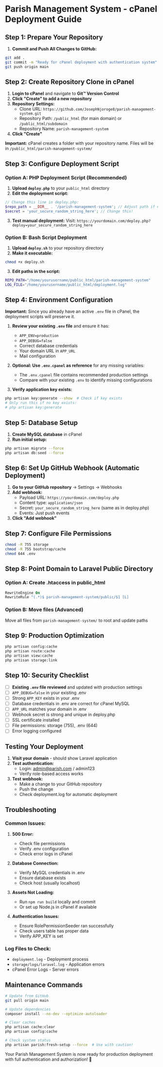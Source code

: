 # Parish Management System - cPanel Deployment Guide

## Step 1: Prepare Your Repository

1. **Commit and Push All Changes to GitHub:**
```bash
git add .
git commit -m "Ready for cPanel deployment with authentication system"
git push origin main
```

## Step 2: Create Repository Clone in cPanel

1. **Login to cPanel** and navigate to **Git™ Version Control**
2. **Click "Create" to add a new repository**
3. **Repository Settings:**
   - Clone URL: `https://github.com/JosephNjoroge8/parish-management-system.git`
   - Repository Path: `/public_html` (for main domain) or `/public_html/subdomain`
   - Repository Name: `parish-management-system`
4. **Click "Create"**

**Important:** cPanel creates a folder with your repository name. Files will be in `/public_html/parish-management-system/`

## Step 3: Configure Deployment Script

### Option A: PHP Deployment Script (Recommended)

1. **Upload `deploy.php`** to your `public_html` directory
2. **Edit the deployment script:**
```php
// Change this line in deploy.php:
$repo_path = __DIR__ . '/parish-management-system'; // Adjust path if needed
$secret = 'your_secure_random_string_here'; // Change this!
```

3. **Test manual deployment:**
   Visit: `https://yourdomain.com/deploy.php?deploy=your_secure_random_string_here`

### Option B: Bash Script Deployment

1. **Upload `deploy.sh`** to your repository directory
2. **Make it executable:**
```bash
chmod +x deploy.sh
```
3. **Edit paths in the script:**
```bash
REPO_PATH="/home/yourusername/public_html/parish-management-system"
LOG_FILE="/home/yourusername/public_html/deployment.log"
```

## Step 4: Environment Configuration

**Important:** Since you already have an active `.env` file in cPanel, the deployment scripts will preserve it.

1. **Review your existing `.env` file** and ensure it has:
   - `APP_ENV=production`
   - `APP_DEBUG=false`
   - Correct database credentials
   - Your domain URL in `APP_URL`
   - Mail configuration

2. **Optional: Use `.env.cpanel` as reference** for any missing variables:
   - The `.env.cpanel` file contains recommended production settings
   - Compare with your existing `.env` to identify missing configurations

3. **Verify application key exists:**
```bash
php artisan key:generate --show  # Check if key exists
# Only run this if no key exists:
# php artisan key:generate
```

## Step 5: Database Setup

1. **Create MySQL database** in cPanel
2. **Run initial setup:**
```bash
php artisan migrate --force
php artisan db:seed --force
```

## Step 6: Set Up GitHub Webhook (Automatic Deployment)

1. **Go to your GitHub repository** → Settings → Webhooks
2. **Add webhook:**
   - Payload URL: `https://yourdomain.com/deploy.php`
   - Content type: `application/json`
   - Secret: `your_secure_random_string_here` (same as in deploy.php)
   - Events: Just push events
3. **Click "Add webhook"**

## Step 7: Configure File Permissions

```bash
chmod -R 755 storage
chmod -R 755 bootstrap/cache
chmod 644 .env
```

## Step 8: Point Domain to Laravel Public Directory

### Option A: Create .htaccess in public_html
```apache
RewriteEngine On
RewriteRule ^(.*)$ parish-management-system/public/$1 [L]
```

### Option B: Move files (Advanced)
Move all files from `parish-management-system/` to root and update paths

## Step 9: Production Optimization

```bash
php artisan config:cache
php artisan route:cache
php artisan view:cache
php artisan storage:link
```

## Step 10: Security Checklist

- [ ] **Existing `.env` file reviewed** and updated with production settings
- [ ] `APP_DEBUG=false` in your existing .env
- [ ] Strong `APP_KEY` exists in your .env
- [ ] Database credentials in .env are correct for cPanel MySQL
- [ ] `APP_URL` matches your domain in .env
- [ ] Webhook secret is strong and unique in deploy.php
- [ ] SSL certificate installed
- [ ] File permissions: storage (755), .env (644)
- [ ] Error logging configured

## Testing Your Deployment

1. **Visit your domain** - should show Laravel application
2. **Test authentication:**
   - Login: admin@parish.com / admin123
   - Verify role-based access works
3. **Test webhook:**
   - Make a change to your GitHub repository
   - Push the change
   - Check deployment.log for automatic deployment

## Troubleshooting

### Common Issues:

1. **500 Error:**
   - Check file permissions
   - Verify .env configuration
   - Check error logs in cPanel

2. **Database Connection:**
   - Verify MySQL credentials in .env
   - Ensure database exists
   - Check host (usually localhost)

3. **Assets Not Loading:**
   - Run `npm run build` locally and commit
   - Or set up Node.js in cPanel if available

4. **Authentication Issues:**
   - Ensure RolePermissionSeeder ran successfully
   - Check users table has proper data
   - Verify APP_KEY is set

### Log Files to Check:
- `deployment.log` - Deployment process
- `storage/logs/laravel.log` - Application errors
- cPanel Error Logs - Server errors

## Maintenance Commands

```bash
# Update from GitHub
git pull origin main

# Update dependencies
composer install --no-dev --optimize-autoloader

# Clear caches
php artisan cache:clear
php artisan config:cache

# Check system status
php artisan parish:fresh-setup --force  # Use with caution!
```

Your Parish Management System is now ready for production deployment with full authentication and authorization! 🚀
